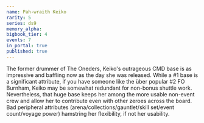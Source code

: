 ```yaml
---
name: Pah-wraith Keiko
rarity: 5
series: ds9
memory_alpha:
bigbook_tier: 4
events: 7
in_portal: true
published: true
---
```


The former drummer of The Oneders, Keiko's outrageous CMD base is as impressive and baffling now as the day she was released. While a #1 base is a significant attribute, if you have someone like the über popular #2 FO Burnham, Keiko may be somewhat redundant for non-bonus shuttle work. Nevertheless, that huge base keeps her among the more usable non-event crew and allow her to contribute even with other zeroes across the board. Bad peripheral attributes (arena/collections/gauntlet/skill set/event count/voyage power) hamstring her flexibility, if not her usability.

